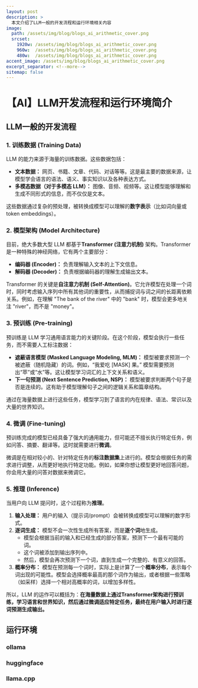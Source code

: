 ```yaml
---
layout: post
description: > 
  本文介绍了LLM一般的开发流程和运行环境相关内容
image: 
  path: /assets/img/blog/blogs_ai_arithmetic_cover.png
  srcset: 
    1920w: /assets/img/blog/blogs_ai_arithmetic_cover.png
    960w:  /assets/img/blog/blogs_ai_arithmetic_cover.png
    480w:  /assets/img/blog/blogs_ai_arithmetic_cover.png
accent_image: /assets/img/blog/blogs_ai_arithmetic_cover.png
excerpt_separator: <!--more-->
sitemap: false
---
```

# 【AI】LLM开发流程和运行环境简介
## LLM一般的开发流程
### 1. 训练数据 (Training Data)
LLM 的能力来源于海量的训练数据。这些数据包括：

* **文本数据：** 网页、书籍、文章、代码、对话等等。这是最主要的数据来源，让模型学会语言的语法、语义、事实知识以及各种表达方式。
* **多模态数据（对于多模态 LLM）：** 图像、音频、视频等。这让模型能够理解和生成不同形式的信息，而不仅仅是文本。

这些数据通过复杂的预处理，被转换成模型可以理解的**数字表示**（比如词向量或 token embeddings）。

### 2. 模型架构 (Model Architecture)
目前，绝大多数大型 LLM 都基于**Transformer (注意力机制)** 架构。Transformer 是一种特殊的神经网络，它有两个主要部分：

* **编码器 (Encoder)：** 负责理解输入文本的上下文信息。
* **解码器 (Decoder)：** 负责根据编码器的理解生成输出文本。

Transformer 的关键是**自注意力机制 (Self-Attention)**。它允许模型在处理一个词时，同时考虑输入序列中所有其他词的重要性，从而捕捉词与词之间的长距离依赖关系。例如，在理解 "The bank of the river" 中的 "bank" 时，模型会更多地关注 "river"，而不是 "money"。

### 3. 预训练 (Pre-training)
预训练是 LLM 学习通用语言能力的关键阶段。在这个阶段，模型会执行一些任务，而不需要人工标注数据：

* **遮蔽语言模型 (Masked Language Modeling, MLM)：** 模型被要求预测一个被遮蔽（随机隐藏）的词。例如，“我爱吃 [MASK] 果。” 模型需要预测出“苹”或“水”等。这让模型学习词汇的上下文关系和语义。
* **下一句预测 (Next Sentence Prediction, NSP)：** 模型被要求判断两个句子是否是连续的。这有助于模型理解句子之间的逻辑关系和篇章结构。

通过在海量数据上进行这些任务，模型学习到了语言的内在规律、语法、常识以及大量的世界知识。

### 4. 微调 (Fine-tuning)
预训练完成的模型已经具备了强大的通用能力，但可能还不擅长执行特定任务，例如问答、摘要、翻译等。这时就需要进行**微调**。

微调是在相对较小的、针对特定任务的**标注数据集**上进行的。模型会根据任务的需求进行调整，从而更好地执行特定功能。例如，如果你想让模型更好地回答问题，你会用大量的问答对数据来微调它。

### 5. 推理 (Inference)
当用户向 LLM 提问时，这个过程称为**推理**。

1.  **输入处理：** 用户的输入（提示词/prompt）会被转换成模型可以理解的数字形式。
2.  **逐词生成：** 模型不会一次性生成所有答案，而是**逐个词**地生成。
    * 模型会根据当前的输入和已经生成的部分答案，预测下一个最有可能的词。
    * 这个词被添加到输出序列中。
    * 然后，模型会再次预测下一个词，直到生成一个完整的、有意义的回答。
3.  **概率分布：** 模型在预测每一个词时，实际上是计算了一个**概率分布**，表示每个词出现的可能性。模型会选择概率最高的那个词作为输出，或者根据一些策略（如采样）选择一个相对高概率的词，以增加多样性。

所以，LLM 的运作可以概括为：**在海量数据上通过Transformer架构进行预训练，学习语言和世界知识，然后通过微调适应特定任务，最终在用户输入时进行逐词预测生成输出。**
## 运行环境
### ollama

### huggingface

### llama.cpp
